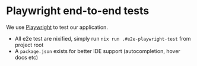 # Playwright end-to-end tests

We use [Playwright](https://playwright.dev/dotnet/) to test our application.

- All e2e test are nixified, simply run `nix run .#e2e-playwright-test` from project root
- A `package.json` exists for better IDE support (autocompletion, hover docs etc)

